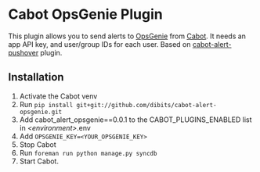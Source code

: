 Cabot OpsGenie Plugin
=====

This plugin allows you to send alerts to [OpsGenie](http://opsgenie.com) from [Cabot](http://cabotapp.com/). It needs an app API key, and user/group IDs for each user.
Based on [cabot-alert-pushover](https://github.com/packetcollision/cabot-alert-pushover) plugin.

Installation
----
1. Activate the Cabot venv
2. Run `pip install git+git://github.com/dibits/cabot-alert-opsgenie.git`
3. Add cabot_alert_opsgenie==0.0.1 to the CABOT_PLUGINS_ENABLED list in *\<environment\>*.env
4. Add `OPSGENIE_KEY=<YOUR_OPSGENIE_KEY>`
5. Stop Cabot
6. Run `foreman run python manage.py syncdb`
7. Start Cabot.
